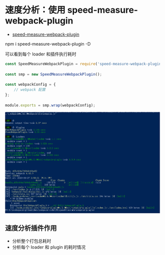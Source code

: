# 速度分析：使用 speed-measure-webpack-plugin

- [speed-measure-webpack-plugin](https://github.com/stephencookdev/speed-measure-webpack-plugin)

npm i speed-measure-webpack-plugin -D

可以看到每个 loader 和插件执行耗时

```js
const SpeedMeasureWebpackPlugin = require('speed-measure-webpack-plugin');

const smp = new SpeedMeasureWebpackPlugin();

const webpackConfig = {
    // webpack 配置
};

module.exports = smp.wrap(webpackConfig);
```

![smp_145916.png](../img/smp_145916.png)

## 速度分析插件作用

- 分析整个打包总耗时
- 分析每个 loader 和 plugin 的耗时情况
